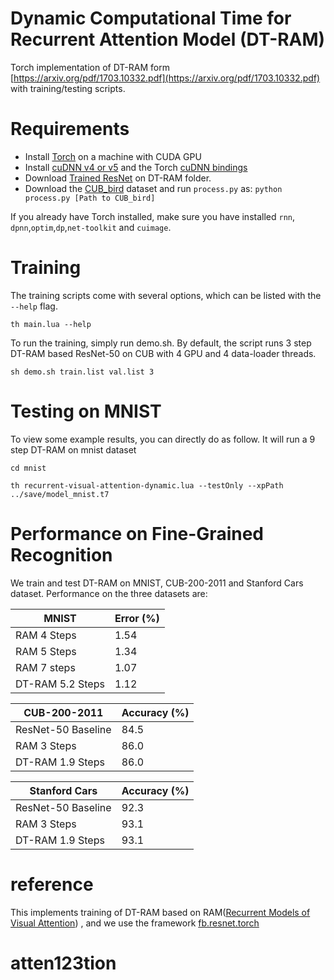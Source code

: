 # Dynamic Computational Time for Recurrent Attention Model (DT-RAM)
Torch implementation of DT-RAM form [https://arxiv.org/pdf/1703.10332.pdf](https://arxiv.org/pdf/1703.10332.pdf)  with training/testing scripts.

# Requirements

* Install [Torch](http://torch.ch/docs/getting-started.html) on a machine with CUDA GPU
* Install [cuDNN v4 or v5](https://developer.nvidia.com/cudnn) and the Torch [cuDNN bindings](https://github.com/soumith/cudnn.torch/tree/R4)
* Download [Trained ResNet](https://github.com/facebook/fb.resnet.torch/tree/master/pretrained) on DT-RAM folder.
* Download the [CUB_bird](http://www.vision.caltech.edu/visipedia/CUB-200.html) dataset and run `process.py` as:
`python process.py [Path to CUB_bird]` 

If you already have Torch installed, make sure you have installed `rnn`, `dpnn`,`optim`,`dp`,`net-toolkit` and `cuimage`.

# Training

The training scripts come with several options, which can be listed with the `--help` flag.

`th main.lua --help`

To run the training, simply run demo.sh. By default, the script runs 3 step DT-RAM based ResNet-50 on CUB with 4 GPU and 4 data-loader threads.

`sh demo.sh train.list val.list 3`

# Testing on MNIST

To view some example results, you can directly do as follow. It will run a 9 step DT-RAM on mnist dataset

`cd mnist`

`th recurrent-visual-attention-dynamic.lua --testOnly --xpPath ../save/model_mnist.t7`

# Performance on Fine-Grained Recognition
We train and test DT-RAM on MNIST, CUB-200-2011 and Stanford Cars dataset. Performance on the three datasets are:

| MNIST         | Error (%)   |
| ------------- | ----------- |
| RAM 4 Steps   | 1.54 |
| RAM 5 Steps   | 1.34 |
| RAM 7 steps   | 1.07 |
| DT-RAM 5.2 Steps | 1.12 |

| CUB-200-2011       | Accuracy (%) |
| ------------- | ----------- |
| ResNet-50 Baseline     | 84.5 |
| RAM 3 Steps     | 86.0 |
| DT-RAM 1.9 Steps | 86.0 |

| Stanford Cars       | Accuracy (%) |
| ------------- | ----------- |
| ResNet-50 Baseline     | 92.3 |
| RAM 3 Steps     | 93.1 |
| DT-RAM 1.9 Steps | 93.1 |

# reference
This implements training of DT-RAM based on RAM([Recurrent Models of Visual Attention](https://arxiv.org/pdf/1406.6247.pdf))
,
and we use the framework [fb.resnet.torch](https://github.com/facebook/fb.resnet.torch)
# atten123tion
